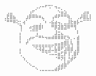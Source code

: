 ⠀⠀⠀⠀⠀⠀⠀⠀⠀⠀⢀⡠⠤⠖⢒⠂⢤⣀⠀⠀⠀⠀⠀⠀⠀⠀⠀⠀                                        
⠀⢀⣀⠀⠀⠀⠀⠀⢠⠖⠁⠀⠀⠀⠀⠀⠀⠢⣥⣢⠀⠀⠀⠀⠀⣠⣤⠀                                        
⢀⣟⣿⣦⠀⠀⠀⣰⡿⠿⠷⠶⣄⠀⠀⢠⠾⠟⠛⠛⢷⡀⠀⢀⡼⣿⣇⡇                                        
⠈⠛⠛⠿⢕⡂⢴⠁⠀⠀⠀⢀⠈⠆⠠⣮⣴⢤⡀⣀⣸⣗⣶⡧⠒⠉⠉⠁                                        
⠀⠀⠀⠀⠀⢹⠀⠀⠴⣺⣿⣿⠇⠀⠀⠛⡿⣽⣿⣽⠿⠛⢻⠀⠀⠀⠀⠀                                        
⠀⠀⠀⠀⠀⡌⠀⠀⠈⠉⢩⠀⠀⠀⠀⠀⣸⣒⣄⠀⠀⠀⠀⠇⠀⠀⠀⠀                                        
⠀⠀⠀⠀⠀⡇⠀⢀⡴⠖⠉⠛⠓⠲⠶⠾⠿⠿⠿⢏⡳⡀⠄⣾⠀⠀⠀⠀                                        
⠀⠀⠀⠀⠀⠃⠀⠞⠀⣀⣀⣀⣀⣀⣀⣀⣤⣤⣶⣿⣇⢧⠀⣿⠀⠀⠀⠀                                        
⠀⠀⠀⠀⠀⡄⠀⠀⠀⠈⠫⢽⣽⣉⣹⣁⣧⣿⠟⣱⣿⣾⢀⣿⠀⠀⠀⠀                                        
⠀⠀⠀⠀⠀⢃⠀⠀⠀⠀⠀⠀⠉⠙⠩⠤⠭⣶⣋⡟⢸⢁⣿⠏⠀⠀⠀⠀                                        
⠀⠀⠀⠀⠀⠀⠱⡀⠀⠀⠀⠀⠀⠀⠀⠀⠈⠛⠝⡇⣘⡾⠋⠀⠀⠀⠀⠀                                        
⠀⠀⠀⠀⠀⠀⠀⠈⠢⣀⠀⠀⠀⠀⠀⠀⠀⣠⣴⣷⠋⠀⠀⠀⠀⠀⠀⠀                                        
⠀⠀⠀⠀⠀⠀⠀⠀⠀⠀⠑⠠⠤⠤⠤⠤⠾⠟⠋⠁⠀⠀⠀⠀⠀⠀⠀⠀                                        
